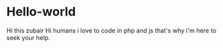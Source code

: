 # Hello-world
Hi this zubair
Hi humans i love to code in php and js that's why i'm here to seek your help.
